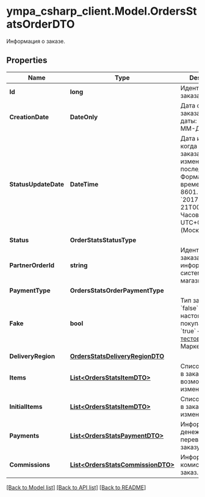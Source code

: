# ympa_csharp_client.Model.OrdersStatsOrderDTO
Информация о заказе.

## Properties

Name | Type | Description | Notes
------------ | ------------- | ------------- | -------------
**Id** | **long** | Идентификатор заказа. | [optional] 
**CreationDate** | **DateOnly** | Дата создания заказа.  Формат даты: &#x60;ГГГГ-ММ-ДД&#x60;.  | [optional] 
**StatusUpdateDate** | **DateTime** | Дата и время, когда статус заказа был изменен в последний раз.  Формат даты и времени: ISO 8601. Например, &#x60;2017-11-21T00:00:00&#x60;. Часовой пояс — UTC+03:00 (Москва).  | [optional] 
**Status** | **OrderStatsStatusType** |  | [optional] 
**PartnerOrderId** | **string** | Идентификатор заказа в информационной системе магазина. | [optional] 
**PaymentType** | **OrdersStatsOrderPaymentType** |  | [optional] 
**Fake** | **bool** | Тип заказа:  * &#x60;false&#x60; — настоящий заказ покупателя.  * &#x60;true&#x60; — [тестовый](../../pushapi/concepts/sandbox.md) заказ Маркета.  | [optional] 
**DeliveryRegion** | [**OrdersStatsDeliveryRegionDTO**](OrdersStatsDeliveryRegionDTO.md) |  | [optional] 
**Items** | [**List&lt;OrdersStatsItemDTO&gt;**](OrdersStatsItemDTO.md) | Список товаров в заказе после возможных изменений. | 
**InitialItems** | [**List&lt;OrdersStatsItemDTO&gt;**](OrdersStatsItemDTO.md) | Список товаров в заказе до изменений. | [optional] 
**Payments** | [**List&lt;OrdersStatsPaymentDTO&gt;**](OrdersStatsPaymentDTO.md) | Информация о денежных переводах по заказу. | 
**Commissions** | [**List&lt;OrdersStatsCommissionDTO&gt;**](OrdersStatsCommissionDTO.md) | Информация о комиссиях за заказ. | 

[[Back to Model list]](../README.md#documentation-for-models) [[Back to API list]](../README.md#documentation-for-api-endpoints) [[Back to README]](../README.md)

